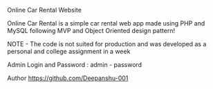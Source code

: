 Online Car Rental Website 

Online Car Rental is a simple car rental web app made using PHP and MySQL following MVP and Object Oriented design pattern!

NOTE - The code is not suited for production and was developed as a personal and college assignment in a week

Admin Login and Password : admin - password

Author
https://github.com/Deepanshu-001